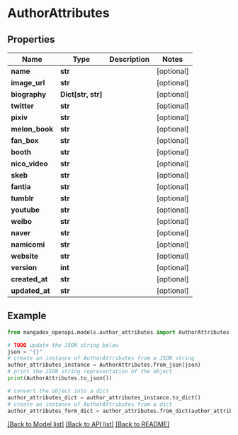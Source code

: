 # AuthorAttributes


## Properties

Name | Type | Description | Notes
------------ | ------------- | ------------- | -------------
**name** | **str** |  | [optional] 
**image_url** | **str** |  | [optional] 
**biography** | **Dict[str, str]** |  | [optional] 
**twitter** | **str** |  | [optional] 
**pixiv** | **str** |  | [optional] 
**melon_book** | **str** |  | [optional] 
**fan_box** | **str** |  | [optional] 
**booth** | **str** |  | [optional] 
**nico_video** | **str** |  | [optional] 
**skeb** | **str** |  | [optional] 
**fantia** | **str** |  | [optional] 
**tumblr** | **str** |  | [optional] 
**youtube** | **str** |  | [optional] 
**weibo** | **str** |  | [optional] 
**naver** | **str** |  | [optional] 
**namicomi** | **str** |  | [optional] 
**website** | **str** |  | [optional] 
**version** | **int** |  | [optional] 
**created_at** | **str** |  | [optional] 
**updated_at** | **str** |  | [optional] 

## Example

```python
from mangadex_openapi.models.author_attributes import AuthorAttributes

# TODO update the JSON string below
json = "{}"
# create an instance of AuthorAttributes from a JSON string
author_attributes_instance = AuthorAttributes.from_json(json)
# print the JSON string representation of the object
print(AuthorAttributes.to_json())

# convert the object into a dict
author_attributes_dict = author_attributes_instance.to_dict()
# create an instance of AuthorAttributes from a dict
author_attributes_form_dict = author_attributes.from_dict(author_attributes_dict)
```
[[Back to Model list]](../README.md#documentation-for-models) [[Back to API list]](../README.md#documentation-for-api-endpoints) [[Back to README]](../README.md)


